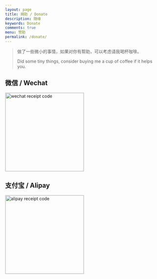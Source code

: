 ```yaml
---
layout: page
title: 捐助 / Donate
description: 随缘
keywords: Donate
comments: true
menu: 赞助
permalink: /donate/
---
```


> 做了一些微小的事情，如果对你有帮助，可以考虑请我喝杯咖啡。
> 
> Did some tiny things, consider buying me a cup of coffee if it helps you.

## 微信 / Wechat

<img style="width:256px;border:1px solid lightgrey;" src="{{ assets_base_url }}/assets/images/receipt-code-wechat.png" alt="wechat receipt code" />

## 支付宝 / Alipay

<img style="width:256px;border:1px solid lightgrey;" src="{{ assets_base_url }}/assets/images/receipt-code-alipay.jpg" alt="alipay receipt code" />
